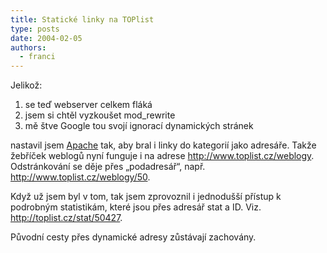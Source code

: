 ```yaml
---
title: Statické linky na TOPlist
type: posts
date: 2004-02-05
authors:
  - franci
---
```

Jelikož:

1. se teď webserver celkem fláká
2. jsem si chtěl vyzkoušet mod_rewrite
3. mě štve Google tou svojí ignorací dynamických stránek

nastavil jsem [Apache](http://www.apache.org/) tak, aby bral i linky do kategorií jako adresáře. Takže žebříček weblogů nyní funguje i na adrese http://www.toplist.cz/weblogy. Odstránkování se děje přes „podadresář“, např. http://www.toplist.cz/weblogy/50.

Když už jsem byl v tom, tak jsem zprovoznil i jednodušší přístup k podrobným statistikám, které jsou přes adresář stat a ID. Viz. http://toplist.cz/stat/50427.

Původní cesty přes dynamické adresy zůstávají zachovány.
